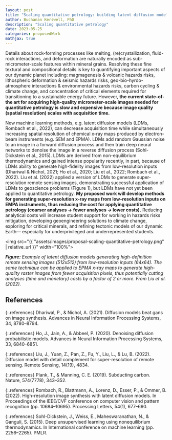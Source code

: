 ```yaml
---
layout: post
title: "Scaling quantitative petrology: building latent diffusion models to rapidly acquire super-resolution x-ray maps of minerals"
author: Buchanan Kerswell, PhD
description: "Scaling quantitative petrology"
date: 2023-05-25
categories: proposedWork
mathjax: true
---
```


Details about rock-forming processes like melting, (re)crystallization, fluid-rock interactions, and deformation are naturally encoded as sub-micrometer-scale features within mineral grains. Resolving these fine textural and compositional details is key to quantifying important aspects of our dynamic planet including: magmagenesis & volcanic hazards risks, lithospheric deformation & seismic hazards risks, geo-bio-hyrdo-atmosphere interactions & environmental hazards risks, carbon cycling & climate change, and concentration of critical elements required for transitioning to a sustainable energy future. However, **the current state-of-the art for acquiring high-quality micrometer-scale images needed for quantitative petrology is slow and expensive because image quality (spatial resolution) scales with acquisition time.**

New machine learning methods, e.g. latent diffusion models (LDMs, Rombach et al., 2022), can decrease acquisition time while simultaneously increasing spatial resolution of chemical x-ray maps produced by electron-beam instruments (e.g. SEM and EPMA). LDMs add random Gaussian noise to an image in a forward diffusion process and then train deep neural networks to denoise the image in a reverse diffusion process (Sohl-Dickstein et al., 2015). LDMs are derived from non-equilibrium thermodynamics and gained intense popularity recently, in part, because of LDMs ability to generate high-fidelity images from low-resolution inputs (Dhariwal & Nichol, 2021; Ho et al., 2020; Liu et al., 2022; Rombach et al., 2022). Liu et al. (2022) applied a version of LDMs to generate super-resolution remote sensing images, demonstrating successful application of LDMs to geoscience problems (Figure 1), but LDMs have not yet been applied to quantitative petrology. **My proposed work will develop methods for generating super-resolution x-ray maps from low-resolution inputs on EMPA instruments, thus reducing the cost for applying quantitative petrology (coarser analyses → fewer analyses → lower costs).** Reducing analytical costs will increase student support for working in hazards risks mitigation, developing geoengineering solutions to climate change, exploring for critical minerals, and refining tectonic models of our dynamic Earth— especially for underprivileged and underrepresented students.


<img src="{{ "assets/images/proposal-scaling-quantitative-petrology.png" | relative_url }}" width="100%">

***Figure:*** *Example of latent diffusion models generating high-definition remote sensing images (512x512) from low-resolution inputs (64x64). The same technique can be applied to EPMA x-ray maps to generate high-quality raster images from fewer acquisition pixels, thus potentially cutting analyses (time and monetary) costs by a factor of 2 or more. From Liu et al. (2022).*

## References

{:.references}
Dhariwal, P., & Nichol, A. (2021). Diffusion models beat gans on image synthesis. Advances in Neural Information Processing Systems, 34, 8780–8794.

{:.references}
Ho, J., Jain, A., & Abbeel, P. (2020). Denoising diffusion probabilistic models. Advances in Neural Information Processing Systems, 33, 6840–6851.

{:.references}
Liu, J., Yuan, Z., Pan, Z., Fu, Y., Liu, L., & Lu, B. (2022). Diffusion model with detail complement for super-resolution of remote sensing. Remote Sensing, 14(19), 4834.

{:.references}
Plank, T., & Manning, C. E. (2019). Subducting carbon. Nature, 574(7778), 343–352.

{:.references}
Rombach, R., Blattmann, A., Lorenz, D., Esser, P., & Ommer, B. (2022). High-resolution image synthesis with latent diffusion models. In Proceedings of the IEEE/CVF conference on computer vision and pattern recognition (pp. 10684–10695). Processing Letters, 54(1), 677–690.

{:.references}
Sohl-Dickstein, J., Weiss, E., Maheswaranathan, N., & Ganguli, S. (2015). Deep unsupervised learning using nonequilibrium thermodynamics. In International conference on machine learning (pp. 2256–2265). PMLR.
